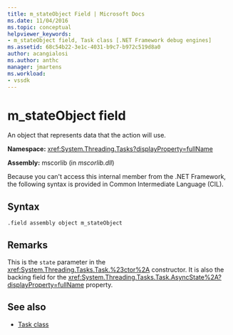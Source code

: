 ```yaml
---
title: m_stateObject Field | Microsoft Docs
ms.date: 11/04/2016
ms.topic: conceptual
helpviewer_keywords:
- m_stateObject field, Task class [.NET Framework debug engines]
ms.assetid: 68c54b22-3e1c-4031-b9c7-b972c519d8a0
author: acangialosi
ms.author: anthc
manager: jmartens
ms.workload:
- vssdk
---
```

# m_stateObject field
An object that represents data that the action will use.

 **Namespace:** <xref:System.Threading.Tasks?displayProperty=fullName>

 **Assembly:** mscorlib (in *mscorlib.dll*)

 Because you can't access this internal member from the .NET Framework, the following syntax is provided in Common Intermediate Language (CIL).

## Syntax

```
.field assembly object m_stateObject
```

## Remarks
 This is the `state` parameter in the <xref:System.Threading.Tasks.Task.%23ctor%2A> constructor. It is also the backing field for the <xref:System.Threading.Tasks.Task.AsyncState%2A?displayProperty=fullName> property.

## See also
- [Task class](../../extensibility/debugger/task-class-internal-members.md)
